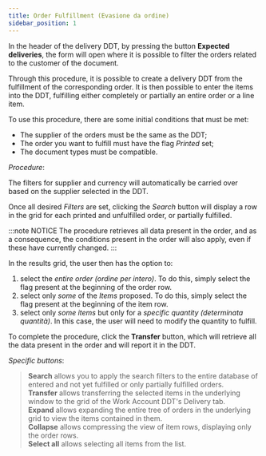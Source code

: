 ```yaml
---
title: Order Fulfillment (Evasione da ordine)
sidebar_position: 1
---
```


In the header of the delivery DDT, by pressing the button **Expected deliveries**, the form will open where it is possible to filter the orders related to the customer of the document.

Through this procedure, it is possible to create a delivery DDT from the fulfillment of the corresponding order. It is then possible to enter the items into the DDT, fulfilling either completely or partially an entire order or a line item.

To use this procedure, there are some initial conditions that must be met:

 - The supplier of the orders must be the same as the DDT; 
 - The order you want to fulfill must have the flag *Printed* set; 
 - The document types must be compatible.

*Procedure*: 

The filters for supplier and currency will automatically be carried over based on the supplier selected in the DDT.

Once all desired *Filters* are set, clicking the *Search* button will display a row in the grid for each printed and unfulfilled order, or partially fulfilled.

:::note NOTICE
The procedure retrieves all data present in the order, and as a consequence, the conditions present in the order will also apply, even if these have currently changed.
:::

In the results grid, the user then has the option to:

 1. select the *entire order (ordine per intero)*. To do this, simply select the flag present at the beginning of the order row.
 2. select only *some* of the *Items* proposed. To do this, simply select the flag present at the beginning of the item row.
 3. select only *some items* but only for a *specific quantity (determinata quantità)*. In this case, the user will need to modify the quantity to fulfill.

To complete the procedure, click the **Transfer** button, which will retrieve all the data present in the order and will report it in the DDT.

*Specific buttons*:

> **Search** allows you to apply the search filters to the entire database of entered and not yet fulfilled or only partially fulfilled orders.  
> **Transfer** allows transferring the selected items in the underlying window to the grid of the Work Account DDT's Delivery tab.  
> **Expand** allows expanding the entire tree of orders in the underlying grid to view the items contained in them.  
> **Collapse** allows compressing the view of item rows, displaying only the order rows.  
> **Select all** allows selecting all items from the list.